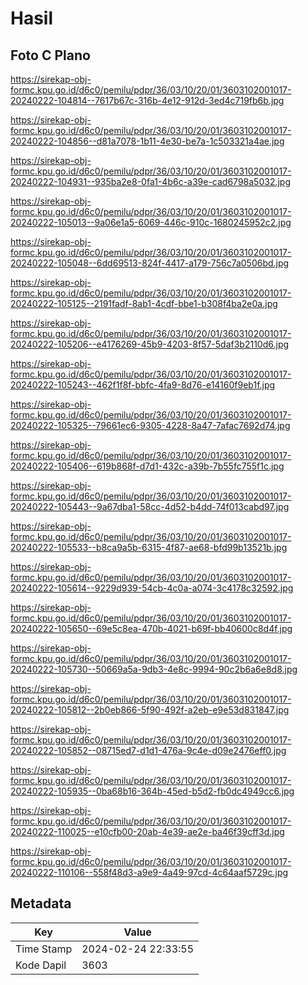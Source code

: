 # Hasil

## Foto C Plano

https://sirekap-obj-formc.kpu.go.id/d6c0/pemilu/pdpr/36/03/10/20/01/3603102001017-20240222-104814--7617b67c-316b-4e12-912d-3ed4c719fb6b.jpg

https://sirekap-obj-formc.kpu.go.id/d6c0/pemilu/pdpr/36/03/10/20/01/3603102001017-20240222-104856--d81a7078-1b11-4e30-be7a-1c503321a4ae.jpg

https://sirekap-obj-formc.kpu.go.id/d6c0/pemilu/pdpr/36/03/10/20/01/3603102001017-20240222-104931--935ba2e8-0fa1-4b6c-a39e-cad6798a5032.jpg

https://sirekap-obj-formc.kpu.go.id/d6c0/pemilu/pdpr/36/03/10/20/01/3603102001017-20240222-105013--9a06e1a5-6069-446c-910c-1680245952c2.jpg

https://sirekap-obj-formc.kpu.go.id/d6c0/pemilu/pdpr/36/03/10/20/01/3603102001017-20240222-105048--6dd69513-824f-4417-a179-756c7a0506bd.jpg

https://sirekap-obj-formc.kpu.go.id/d6c0/pemilu/pdpr/36/03/10/20/01/3603102001017-20240222-105125--2191fadf-8ab1-4cdf-bbe1-b308f4ba2e0a.jpg

https://sirekap-obj-formc.kpu.go.id/d6c0/pemilu/pdpr/36/03/10/20/01/3603102001017-20240222-105206--e4176269-45b9-4203-8f57-5daf3b2110d6.jpg

https://sirekap-obj-formc.kpu.go.id/d6c0/pemilu/pdpr/36/03/10/20/01/3603102001017-20240222-105243--462f1f8f-bbfc-4fa9-8d76-e14160f9eb1f.jpg

https://sirekap-obj-formc.kpu.go.id/d6c0/pemilu/pdpr/36/03/10/20/01/3603102001017-20240222-105325--79661ec6-9305-4228-8a47-7afac7692d74.jpg

https://sirekap-obj-formc.kpu.go.id/d6c0/pemilu/pdpr/36/03/10/20/01/3603102001017-20240222-105406--619b868f-d7d1-432c-a39b-7b55fc755f1c.jpg

https://sirekap-obj-formc.kpu.go.id/d6c0/pemilu/pdpr/36/03/10/20/01/3603102001017-20240222-105443--9a67dba1-58cc-4d52-b4dd-74f013cabd97.jpg

https://sirekap-obj-formc.kpu.go.id/d6c0/pemilu/pdpr/36/03/10/20/01/3603102001017-20240222-105533--b8ca9a5b-6315-4f87-ae68-bfd99b13521b.jpg

https://sirekap-obj-formc.kpu.go.id/d6c0/pemilu/pdpr/36/03/10/20/01/3603102001017-20240222-105614--9229d939-54cb-4c0a-a074-3c4178c32592.jpg

https://sirekap-obj-formc.kpu.go.id/d6c0/pemilu/pdpr/36/03/10/20/01/3603102001017-20240222-105650--69e5c8ea-470b-4021-b69f-bb40600c8d4f.jpg

https://sirekap-obj-formc.kpu.go.id/d6c0/pemilu/pdpr/36/03/10/20/01/3603102001017-20240222-105730--50669a5a-9db3-4e8c-9994-90c2b6a6e8d8.jpg

https://sirekap-obj-formc.kpu.go.id/d6c0/pemilu/pdpr/36/03/10/20/01/3603102001017-20240222-105812--2b0eb866-5f90-492f-a2eb-e9e53d831847.jpg

https://sirekap-obj-formc.kpu.go.id/d6c0/pemilu/pdpr/36/03/10/20/01/3603102001017-20240222-105852--08715ed7-d1d1-476a-9c4e-d09e2476eff0.jpg

https://sirekap-obj-formc.kpu.go.id/d6c0/pemilu/pdpr/36/03/10/20/01/3603102001017-20240222-105935--0ba68b16-364b-45ed-b5d2-fb0dc4949cc6.jpg

https://sirekap-obj-formc.kpu.go.id/d6c0/pemilu/pdpr/36/03/10/20/01/3603102001017-20240222-110025--e10cfb00-20ab-4e39-ae2e-ba46f39cff3d.jpg

https://sirekap-obj-formc.kpu.go.id/d6c0/pemilu/pdpr/36/03/10/20/01/3603102001017-20240222-110106--558f48d3-a9e9-4a49-97cd-4c64aaf5729c.jpg


## Metadata

| Key        | Value               |
| ---------- | ------------------- |
| Time Stamp | 2024-02-24 22:33:55 |
| Kode Dapil | 3603                |



